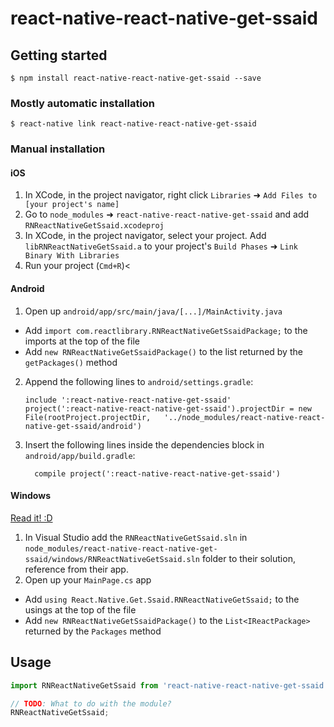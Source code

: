 
# react-native-react-native-get-ssaid

## Getting started

`$ npm install react-native-react-native-get-ssaid --save`

### Mostly automatic installation

`$ react-native link react-native-react-native-get-ssaid`

### Manual installation


#### iOS

1. In XCode, in the project navigator, right click `Libraries` ➜ `Add Files to [your project's name]`
2. Go to `node_modules` ➜ `react-native-react-native-get-ssaid` and add `RNReactNativeGetSsaid.xcodeproj`
3. In XCode, in the project navigator, select your project. Add `libRNReactNativeGetSsaid.a` to your project's `Build Phases` ➜ `Link Binary With Libraries`
4. Run your project (`Cmd+R`)<

#### Android

1. Open up `android/app/src/main/java/[...]/MainActivity.java`
  - Add `import com.reactlibrary.RNReactNativeGetSsaidPackage;` to the imports at the top of the file
  - Add `new RNReactNativeGetSsaidPackage()` to the list returned by the `getPackages()` method
2. Append the following lines to `android/settings.gradle`:
  	```
  	include ':react-native-react-native-get-ssaid'
  	project(':react-native-react-native-get-ssaid').projectDir = new File(rootProject.projectDir, 	'../node_modules/react-native-react-native-get-ssaid/android')
  	```
3. Insert the following lines inside the dependencies block in `android/app/build.gradle`:
  	```
      compile project(':react-native-react-native-get-ssaid')
  	```

#### Windows
[Read it! :D](https://github.com/ReactWindows/react-native)

1. In Visual Studio add the `RNReactNativeGetSsaid.sln` in `node_modules/react-native-react-native-get-ssaid/windows/RNReactNativeGetSsaid.sln` folder to their solution, reference from their app.
2. Open up your `MainPage.cs` app
  - Add `using React.Native.Get.Ssaid.RNReactNativeGetSsaid;` to the usings at the top of the file
  - Add `new RNReactNativeGetSsaidPackage()` to the `List<IReactPackage>` returned by the `Packages` method


## Usage
```javascript
import RNReactNativeGetSsaid from 'react-native-react-native-get-ssaid';

// TODO: What to do with the module?
RNReactNativeGetSsaid;
```
  